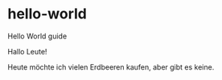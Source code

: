 # hello-world
Hello World guide

Hallo Leute!

Heute möchte ich vielen Erdbeeren kaufen, aber gibt es keine.

